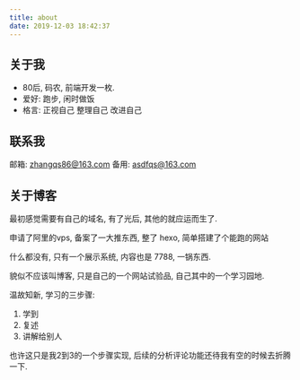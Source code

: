 ```yaml
---
title: about
date: 2019-12-03 18:42:37
---
```



## 关于我

- 80后, 码农, 前端开发一枚.
- 爱好: 跑步, 闲时做饭
- 格言: 正视自己 整理自己 改进自己

## 联系我

邮箱:  <zhangqs86@163.com>  备用: <asdfqs@163.com>


## 关于博客

最初感觉需要有自己的域名, 有了光后, 其他的就应运而生了.

申请了阿里的vps, 备案了一大推东西, 整了 hexo, 简单搭建了个能跑的网站

什么都没有, 只有一个展示系统, 内容也是 7788, 一锅东西.

貌似不应该叫博客, 只是自己的一个网站试验品, 自己其中的一个学习园地.

温故知新, 学习的三步骤:

1. 学到
2. 复述
3. 讲解给别人

也许这只是我2到3的一个步骤实现, 后续的分析评论功能还待我有空的时候去折腾一下.

